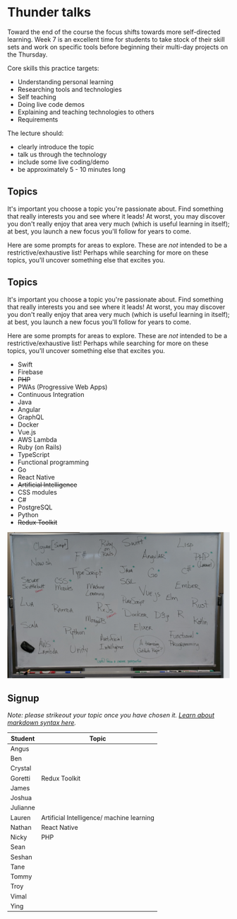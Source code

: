 # Thunder talks

Toward the end of the course the focus shifts towards more self-directed learning. Week 7 is an excellent time for students to take stock of their skill sets and work on specific tools before beginning their multi-day projects on the Thursday.

Core skills this practice targets:

 - Understanding personal learning
 - Researching tools and technologies
 - Self teaching
 - Doing live code demos
 - Explaining and teaching technologies to others
 - Requirements

The lecture should:

 - clearly introduce the topic
 - talk us through the technology
 - include some live coding/demo
 - be approximately 5 - 10 minutes long

## Topics

It's important you choose a topic you're passionate about. Find something that really interests you and see where it leads! At worst, you may discover you don't really enjoy that area very much (which is useful learning in itself); at best, you launch a new focus you'll follow for years to come.

Here are some prompts for areas to explore. These are _not_ intended to be a restrictive/exhaustive list! Perhaps while searching for more on these topics, you'll uncover something else that excites you.

## Topics

It's important you choose a topic you're passionate about. Find something that really interests you and see where it leads! At worst, you may discover you don't really enjoy that area very much (which is useful learning in itself); at best, you launch a new focus you'll follow for years to come.

Here are some prompts for areas to explore. These are _not_ intended to be a restrictive/exhaustive list! Perhaps while searching for more on these topics, you'll uncover something else that excites you.

- Swift
- Firebase
- ~~PHP~~
- PWAs (Progressive Web Apps)
- Continuous Integration
- Java
- Angular
- GraphQL
- Docker
- Vue.js
- AWS Lambda
- Ruby (on Rails)
- TypeScript
- Functional programming
- Go
- React Native
- ~~Artificial Intelligence~~
- CSS modules
- C#
- PostgreSQL 
- Python 
- ~~Redux Toolkit~~

![](more-topic-prompts.png)


## Signup

*Note: please strikeout your topic once you have chosen it. [Learn about markdown syntax here](https://github.com/adam-p/markdown-here/wiki/Markdown-Cheatsheet#emphasis).*

Student    | Topic
-----------|-------------------
| Angus    |                  |      
| Ben      |                  |                                        
| Crystal  |                  |                    
| Goretti  |Redux Toolkit     |                    
| James    |                  |                    
| Joshua   |                  |                    
| Julianne |                  |                    
| Lauren   |Artificial Intelligence/ machine learning|                   
| Nathan   |  React Native    |                    
| Nicky    |      PHP         |                  
| Sean     |                  |                  
| Seshan   |                  |                  
| Tane     |                  |                  
| Tommy    |                  |                  
| Troy     |                  |                 
| Vimal    |                  |                 
| Ying     |                  |                 

